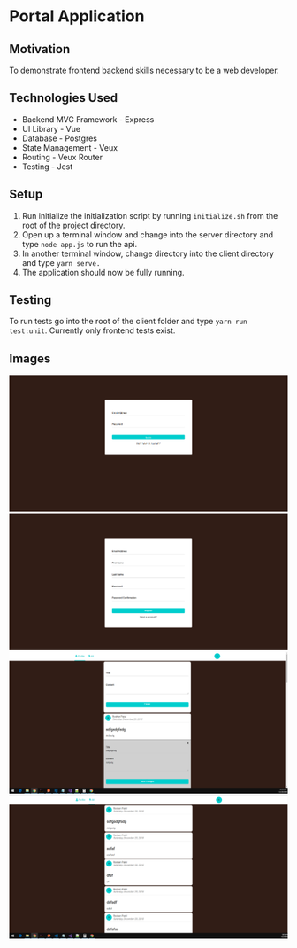 # Portal Application

## Motivation
To demonstrate frontend backend skills necessary to be a web developer.

## Technologies Used
* Backend MVC Framework - Express
* UI Library - Vue
* Database - Postgres
* State Management - Veux
* Routing - Veux Router
* Testing - Jest

## Setup
1. Run initialize the initialization script by running `initialize.sh` from the root of the project directory.
2. Open up a terminal window and change into the server directory and type `node app.js` to run the api.
3. In another terminal window, change directory into the client directory and type `yarn serve.`
4. The application should now be fully running.

## Testing
To run tests go into the root of the client folder and type `yarn run test:unit`. Currently only frontend tests exist.

## Images
![Alt text](images/portal-login.png "Login Page")
![Alt text](images/portal-register.png "Registration View")
![Alt text](images/portal-profile-view.png "Profile View")
![Alt text](images/portal-all-view.png "All Post View")
